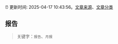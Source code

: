 :alarm_clock: 更新时间: 2025-04-17 10:43:56。[文章来源](/README.md)、[文章分类](/TAGS.md)

## 报告


> 关键字：`报告`、`月报`



